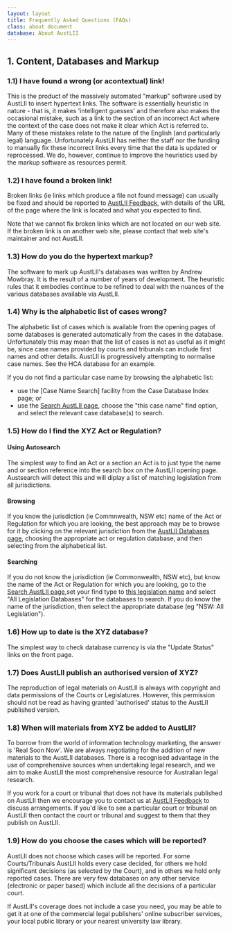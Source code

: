 ```yaml
---
layout: layout
title: Frequently Asked Questions (FAQs)
class: about document
database: About AustLII
---
```

## 1. Content, Databases and Markup

### 1.1) I have found a wrong (or acontextual) link!
This is the product of the massively automated "markup" software used by AustLII to insert hypertext links. The software is essentially heuristic in nature - that is, it makes 'intelligent guesses' and therefore also makes the occasional mistake, such as a link to the section of an incorrect Act where the context of the case does not make it clear which Act is referred to. Many of these mistakes relate to the nature of the English (and particularly legal) language. Unfortunately AustLII has neither the staff nor the funding to manually fix these incorrect links every time that the data is updated or reprocessed. We do, however, continue to improve the heuristics used by the markup software as resources permit.

### 1.2) I have found a broken link!
Broken links (ie links which produce a file not found message) can usually be fixed and should be reported to <a href="/austlii/feedback.html">AustLII Feedback</a>, with details of the URL of the page where the link is located and what you expected to find.

Note that we cannot fix broken links which are not located on our web site. If the broken link is on another web site, please contact that web site's maintainer and not AustLII.

### 1.3) How do you do the hypertext markup?
The software to mark up AustLII's databases was written by Andrew Mowbray. It is the result of a number of years of development. The heuristic rules that it embodies continue to be refined to deal with the nuances of the various databases available via AustLII. 

### 1.4) Why is the alphabetic list of cases wrong?
The alphabetic list of cases which is available from the opening pages of some databases is generated automatically from the cases in the database.  Unfortunately this may mean that the list of cases is not as useful as it might be, since case names provided by courts and tribunals can include first names and other details. AustLII is progressively attempting to normalise case names. See the HCA database for an example.

If you do not find a particular case name by browsing the alphabetic list: 

* use the [Case Name Search] facility from the Case Database Index page; or
* use the [Search AustLII page](http://www.austlii.edu.au/forms/search1.html)</a>, choose the "this case name" find option, and select the relevant case database(s) to search.

### 1.5) How do I find the XYZ Act or Regulation?

#### Using Autosearch
The simplest way to find an Act or a section an Act is to just type the name and or section reference into the search box on the AustLII opening page. Austsearch will detect this and will diplay a list of matching legislation from all jurisdictions.

#### Browsing
If you know the jurisdiction (ie Commnwealth, NSW etc) name of the Act or Regulation for which you are looking, the best approach may be to browse for it by clicking on the relevant jurisdiction from the [AustLII Databases page](databases.html), choosing the appropriate act or regulation database, and then selecting from the alphabetical list. 

#### Searching
If you do not know the jurisdiction (ie Commonwealth, NSW etc), but know the name of the Act or Regulation for which you are looking, go to the [Search AustLII page](http://www.austlii.edu.au/forms/search1.html)</a>,set your find type to [this legislation name](/cgi-bin/sinoform.pl?searchscope=Legislation+Name+Only) and select "All Legislation Databases" for the databases to search. If you do know the name of the jurisdiction, then select the appropriate database (eg "NSW: All Legislation").


### 1.6) How up to date is the XYZ database?
The simplest way to check database currency is via the "Update Status" links on the front page.

### 1.7) Does AustLII publish an authorised version of XYZ?
The reproduction of legal materials on AustLII is always with copyright and data permissions of the Courts or Legislatures. However, this permission should not be read as having granted 'authorised' status to the AustLII published version. 

### 1.8) When will materials from XYZ be added to AustLII?
To borrow from the world of information technology marketing, the answer is 'Real Soon Now'. We are always negotiating for the addition of new materials to the AustLII databases. There is a recognised advantage in the use of comprehensive sources when undertaking legal research, and we aim to make AustLII the most comprehensive resource for Australian legal research.

If you work for a court or tribunal that does not have its materials published on AustLII then we encourage you to contact us at [AustLII Feedback](feedback.html) to discuss arrangements. If you'd like to see a particular court or tribunal on AustLII then contact the court or tribunal and suggest to them that they publish on AustLII.

### 1.9) How do you choose the cases which will be reported?
AustLII does not choose which cases will be reported. For some Courts/Tribunals AustLII holds every case decided, for others we hold significant decisions (as selected by the Court), and in others we hold only reported cases. There are very few databases on any other service (electronic or paper based) which include all the decisions of a particular court.

If AustLII's coverage does not include a case you need, you may be able to get it at one of the commercial legal publishers' online subscriber services, your local public library or your nearest university law library.
